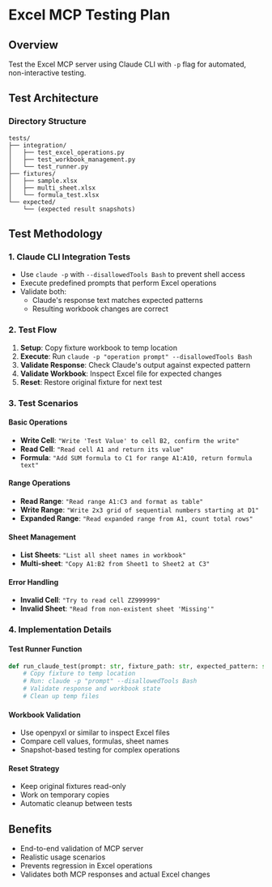 # Excel MCP Testing Plan

## Overview

Test the Excel MCP server using Claude CLI with `-p` flag for automated, non-interactive testing.

## Test Architecture

### Directory Structure

```
tests/
├── integration/
│   ├── test_excel_operations.py
│   ├── test_workbook_management.py
│   └── test_runner.py
├── fixtures/
│   ├── sample.xlsx
│   ├── multi_sheet.xlsx
│   └── formula_test.xlsx
└── expected/
    └── (expected result snapshots)
```

## Test Methodology

### 1. Claude CLI Integration Tests

- Use `claude -p` with `--disallowedTools Bash` to prevent shell access
- Execute predefined prompts that perform Excel operations
- Validate both:
  - Claude's response text matches expected patterns
  - Resulting workbook changes are correct

### 2. Test Flow

1. **Setup**: Copy fixture workbook to temp location
2. **Execute**: Run `claude -p "operation prompt" --disallowedTools Bash`
3. **Validate Response**: Check Claude's output against expected pattern
4. **Validate Workbook**: Inspect Excel file for expected changes
5. **Reset**: Restore original fixture for next test

### 3. Test Scenarios

#### Basic Operations

- **Write Cell**: `"Write 'Test Value' to cell B2, confirm the write"`
- **Read Cell**: `"Read cell A1 and return its value"`
- **Formula**: `"Add SUM formula to C1 for range A1:A10, return formula text"`

#### Range Operations

- **Read Range**: `"Read range A1:C3 and format as table"`
- **Write Range**: `"Write 2x3 grid of sequential numbers starting at D1"`
- **Expanded Range**: `"Read expanded range from A1, count total rows"`

#### Sheet Management

- **List Sheets**: `"List all sheet names in workbook"`
- **Multi-sheet**: `"Copy A1:B2 from Sheet1 to Sheet2 at C3"`

#### Error Handling

- **Invalid Cell**: `"Try to read cell ZZ999999"`
- **Invalid Sheet**: `"Read from non-existent sheet 'Missing'"`

### 4. Implementation Details

#### Test Runner Function

```python
def run_claude_test(prompt: str, fixture_path: str, expected_pattern: str) -> TestResult:
    # Copy fixture to temp location
    # Run: claude -p "prompt" --disallowedTools Bash
    # Validate response and workbook state
    # Clean up temp files
```

#### Workbook Validation

- Use openpyxl or similar to inspect Excel files
- Compare cell values, formulas, sheet names
- Snapshot-based testing for complex operations

#### Reset Strategy

- Keep original fixtures read-only
- Work on temporary copies
- Automatic cleanup between tests

## Benefits

- End-to-end validation of MCP server
- Realistic usage scenarios
- Prevents regression in Excel operations
- Validates both MCP responses and actual Excel changes
